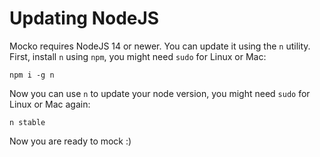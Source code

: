 # Updating NodeJS
Mocko requires NodeJS 14 or newer. You can update it using the `n` utility.
First, install `n` using `npm`, you might need `sudo` for Linux or Mac:
```shell
npm i -g n
```

Now you can use `n` to update your node version, you might need `sudo` for
Linux or Mac again:
```shell
n stable
```

Now you are ready to mock :)

<img src="https://cdt.one/AfCezXC.gif" style="display: none;"/>
